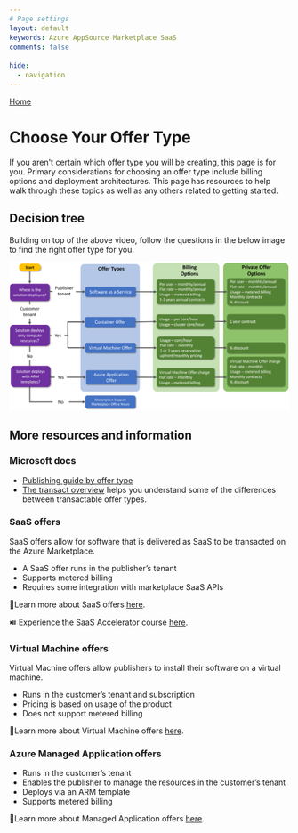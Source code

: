 ```yaml
---
# Page settings
layout: default
keywords: Azure AppSource Marketplace SaaS
comments: false

hide:
  - navigation
---
```


[Home](../index.md)

# Choose Your Offer Type

If you aren't certain which offer type you will be creating, this page is for you. Primary considerations for choosing an offer type include billing options and deployment architectures. This page has resources to help walk through these topics as well as any others related to getting started.

## Decision tree

Building on top of the above video, follow the questions in the below image to find the right offer type for you. 

![Find your offer type](./assets/offer-type-flow.png)

## More resources and information

### Microsoft docs

- <a target="_blank" href="https://docs.microsoft.com/azure/marketplace/publisher-guide-by-offer-type">Publishing guide by offer type</a>
- <a target="_blank" href="https://docs.microsoft.com/en-us/azure/marketplace/marketplace-commercial-transaction-capabilities-and-considerations#transact-overview">The transact overview</a> helps you understand some of the differences between transactable offer types.

### SaaS offers
SaaS offers allow for software that is delivered as SaaS to be transacted on the Azure Marketplace.

- A SaaS offer runs in the publisher’s tenant
- Supports metered billing
- Requires some integration with marketplace SaaS APIs

🚦Learn more about SaaS offers [here](../learning-paths/saas-offers.md).

⏯️ Experience the SaaS Accelerator course [here](../saas-accelerator/index.md).

### Virtual Machine offers

Virtual Machine offers allow publishers to install their software on a virtual machine.

- Runs in the customer’s tenant and subscription
- Pricing is based on usage of the product
- Does not support metered billing

🚦Learn more about Virtual Machine offers [here](../learning-paths/virtual-machine-offers.md).

### Azure Managed Application offers

- Runs in the customer’s tenant
- Enables the publisher to manage the resources in the customer’s tenant
- Deploys via an ARM template
- Supports metered billing

🚦Learn more about Managed Application offers [here](../learning-paths/ama-offers.md).



